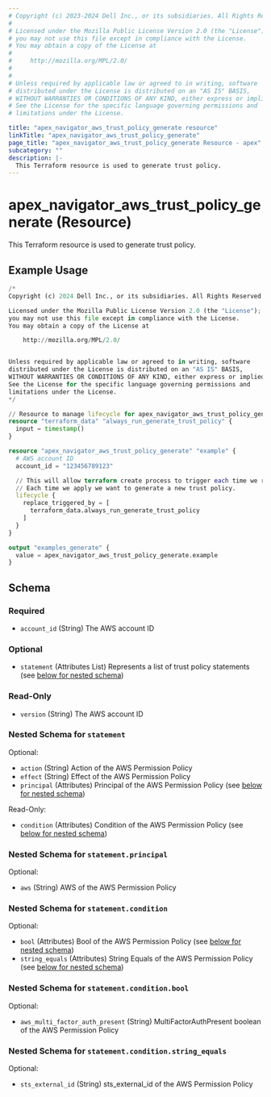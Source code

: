 ```yaml
---
# Copyright (c) 2023-2024 Dell Inc., or its subsidiaries. All Rights Reserved.
#
# Licensed under the Mozilla Public License Version 2.0 (the "License");
# you may not use this file except in compliance with the License.
# You may obtain a copy of the License at
#
#     http://mozilla.org/MPL/2.0/
#
#
# Unless required by applicable law or agreed to in writing, software
# distributed under the License is distributed on an "AS IS" BASIS,
# WITHOUT WARRANTIES OR CONDITIONS OF ANY KIND, either express or implied.
# See the License for the specific language governing permissions and
# limitations under the License.

title: "apex_navigator_aws_trust_policy_generate resource"
linkTitle: "apex_navigator_aws_trust_policy_generate"
page_title: "apex_navigator_aws_trust_policy_generate Resource - apex"
subcategory: ""
description: |-
  This Terraform resource is used to generate trust policy.
---
```


# apex_navigator_aws_trust_policy_generate (Resource)

This Terraform resource is used to generate trust policy.


## Example Usage

```terraform
/*
Copyright (c) 2024 Dell Inc., or its subsidiaries. All Rights Reserved.

Licensed under the Mozilla Public License Version 2.0 (the "License");
you may not use this file except in compliance with the License.
You may obtain a copy of the License at

    http://mozilla.org/MPL/2.0/


Unless required by applicable law or agreed to in writing, software
distributed under the License is distributed on an "AS IS" BASIS,
WITHOUT WARRANTIES OR CONDITIONS OF ANY KIND, either express or implied.
See the License for the specific language governing permissions and
limitations under the License.
*/

// Resource to manage lifecycle for apex_navigator_aws_trust_policy_generate
resource "terraform_data" "always_run_generate_trust_policy" {
  input = timestamp()
}

resource "apex_navigator_aws_trust_policy_generate" "example" {
  # AWS account ID
  account_id = "123456789123"

  // This will allow terraform create process to trigger each time we run terraform apply.
  // Each time we apply we want to generate a new trust policy.
  lifecycle {
    replace_triggered_by = [
      terraform_data.always_run_generate_trust_policy
    ]
  }
}

output "examples_generate" {
  value = apex_navigator_aws_trust_policy_generate.example
}
```

<!-- schema generated by tfplugindocs -->
## Schema

### Required

- `account_id` (String) The AWS account ID

### Optional

- `statement` (Attributes List) Represents a list of trust policy statements (see [below for nested schema](#nestedatt--statement))

### Read-Only

- `version` (String) The AWS account ID

<a id="nestedatt--statement"></a>
### Nested Schema for `statement`

Optional:

- `action` (String) Action of the AWS Permission Policy
- `effect` (String) Effect of the AWS Permission Policy
- `principal` (Attributes) Principal of the AWS Permission Policy (see [below for nested schema](#nestedatt--statement--principal))

Read-Only:

- `condition` (Attributes) Condition of the AWS Permission Policy (see [below for nested schema](#nestedatt--statement--condition))

<a id="nestedatt--statement--principal"></a>
### Nested Schema for `statement.principal`

Optional:

- `aws` (String) AWS of the AWS Permission Policy


<a id="nestedatt--statement--condition"></a>
### Nested Schema for `statement.condition`

Optional:

- `bool` (Attributes) Bool of the AWS Permission Policy (see [below for nested schema](#nestedatt--statement--condition--bool))
- `string_equals` (Attributes) String Equals of the AWS Permission Policy (see [below for nested schema](#nestedatt--statement--condition--string_equals))

<a id="nestedatt--statement--condition--bool"></a>
### Nested Schema for `statement.condition.bool`

Optional:

- `aws_multi_factor_auth_present` (String) MultiFactorAuthPresent boolean of the AWS Permission Policy


<a id="nestedatt--statement--condition--string_equals"></a>
### Nested Schema for `statement.condition.string_equals`

Optional:

- `sts_external_id` (String) sts_external_id  of the AWS Permission Policy

